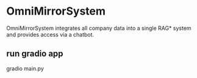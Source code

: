 # OmniMirrorSystem
OmniMirrorSystem integrates all company data into a single RAG* system and provides access via a chatbot.

## run gradio app
gradio main.py